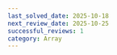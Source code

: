 ```yaml
---
last_solved_date: 2025-10-18
next_review_date: 2025-10-25
successful_reviews: 1
category: Array
---
```

